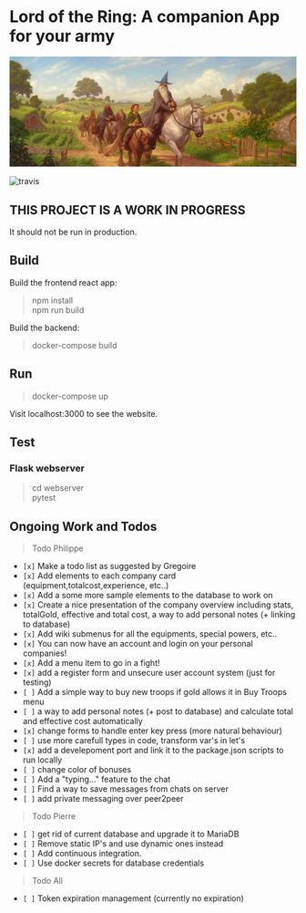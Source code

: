 # Lord of the Ring: A companion App for your army

![alt text](https://raw.githubusercontent.com/WeiPhil/LotrArmyCompanion/master/src/assets/images/tempCardBackground1.jpg)

![travis](https://travis-ci.org/WeiPhil/LotrArmyCompanion.svg?branch=master)

## THIS PROJECT IS A WORK IN PROGRESS
It should not be run in production.

## Build

Build the frontend react app:
> npm install  
> npm run build  

Build the backend:
> docker-compose build

## Run
> docker-compose up

Visit localhost:3000 to see the website.

## Test

### Flask webserver

> cd webserver  
> pytest

## Ongoing Work and Todos

> Todo Philippe

- `[x]` Make a todo list as suggested by Gregoire
- `[x]` Add elements to each company card (equipment,totalcost,experience, etc..)
- `[x]` Add a some more sample elements to the database to work on
- `[x]` Create a nice presentation of the company overview including stats, totalGold, effective and total cost, a way to add personal notes (+ linking to database)
- `[x]` Add wiki submenus for all the equipments, special powers, etc..
- `[x]` You can now have an account and login on your personal companies!
- `[x]` Add a menu item to go in a fight!
- `[x]` add a register form and unsecure user account system (just for testing)
- `[ ]` Add a simple way to buy new troops if gold allows it in Buy Troops menu
- `[ ]` a way to add personal notes (+ post to database) and calculate total and effective cost automatically
- `[x]` change forms to handle enter key press (more natural behaviour)
- `[ ]` use more carefull types in code, transform var's in let's
- `[x]` add a develepoment port and link it to the package.json scripts to run locally
- `[ ]` change color of bonuses
- `[ ]` Add a "typing..." feature to the chat
- `[ ]` Find a way to save messages from chats on server
- `[ ]` add private messaging over peer2peer

> Todo Pierre

- `[ ]` get rid of current database and upgrade it to MariaDB
- `[ ]` Remove static IP's and use dynamic ones instead
- `[ ]` Add continuous integration.
- `[ ]` Use docker secrets for database credentials

> Todo All

- `[ ]` Token expiration management (currently no expiration)
